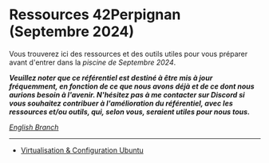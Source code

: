 # Ressources 42Perpignan (Septembre 2024)

Vous trouverez ici des ressources et des outils utiles pour vous préparer avant d'entrer dans la *piscine de Septembre 2024*.

***Veuillez noter que ce référentiel est destiné à être mis à jour fréquemment, en fonction de ce que nous avons déjà et de ce dont nous aurions besoin à l'avenir.
N'hésitez pas à me contacter sur Discord si vous souhaitez contribuer à l'amélioration du référentiel, avec les ressources et/ou outils, qui, selon vous, seraient utiles pour nous tous.***

*[English Branch](https://github.com/Mizvchi/42Perpignan_09-2024/tree/EN)*

---

- [Virtualisation & Configuration Ubuntu](./virtualisation_et_configuration_ubuntu.md)
